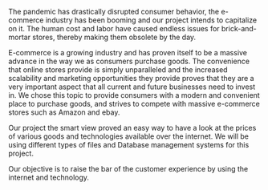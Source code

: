 The pandemic has drastically disrupted consumer behavior, the e-commerce
industry has been booming and our project intends to capitalize
on it. The human cost and labor have caused endless issues for brick-and-
mortar stores, thereby making them obsolete by the day.


E-commerce is a growing industry and has proven itself to be a massive
advance in the way we as consumers purchase goods. The convenience
that online stores provide is simply unparalleled and the increased
scalability and marketing opportunities they provide proves that they are a
very important aspect that all current and future businesses need to invest
in. We chose this topic to provide consumers with a modern and
convenient place to purchase goods, and strives to compete with massive
e-commerce stores such as Amazon and ebay.

Our project the smart view proved an easy way to have a look at the prices
of various goods and technologies available over the internet.
We will be using different types of files and Database management
systems for this project.

Our objective is to raise the bar of the customer experience by using the
internet and technology.

